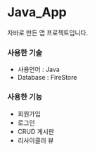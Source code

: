 # Java_App
자바로 만든 앱 프로젝트입니다.    

### 사용한 기술
- 사용언어 : Java
- Database : FireStore

### 사용한 기능
- 회원가입
- 로그인
- CRUD 게시판
- 리사이클러 뷰
